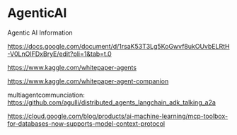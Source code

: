# AgenticAI
Agentic AI Information

https://docs.google.com/document/d/1rsaK53T3Lg5KoGwvf8ukOUvbELRtH-V0LnOIFDxBryE/edit?pli=1&tab=t.0

https://www.kaggle.com/whitepaper-agents

https://www.kaggle.com/whitepaper-agent-companion

multiagentcommunciation: https://github.com/agulli/distributed_agents_langchain_adk_talking_a2a

https://cloud.google.com/blog/products/ai-machine-learning/mcp-toolbox-for-databases-now-supports-model-context-protocol

